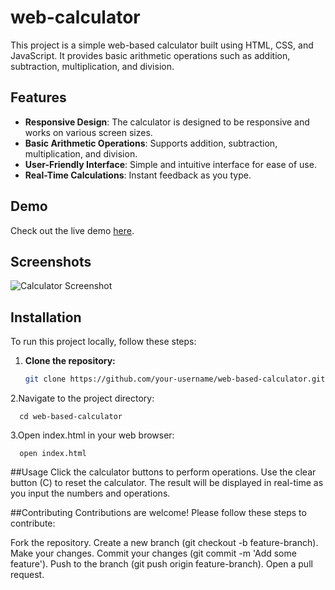 # web-calculator

This project is a simple web-based calculator built using HTML, CSS, and JavaScript. It provides basic arithmetic operations such as addition, subtraction, multiplication, and division.

## Features

- **Responsive Design**: The calculator is designed to be responsive and works on various screen sizes.
- **Basic Arithmetic Operations**: Supports addition, subtraction, multiplication, and division.
- **User-Friendly Interface**: Simple and intuitive interface for ease of use.
- **Real-Time Calculations**: Instant feedback as you type.

## Demo

Check out the live demo [here](https://your-demo-link.com).

## Screenshots

![Calculator Screenshot](screenshots/calculator.png)

## Installation

To run this project locally, follow these steps:

1. **Clone the repository:**
   ```bash
   git clone https://github.com/your-username/web-based-calculator.git
   
2.Navigate to the project directory:

      cd web-based-calculator

3.Open index.html in your web browser:

      open index.html

##Usage
   Click the calculator buttons to perform operations.
   Use the clear button (C) to reset the calculator.
   The result will be displayed in real-time as you input the numbers and operations.
   
##Contributing
   Contributions are welcome! Please follow these steps to contribute:

   Fork the repository.
   Create a new branch (git checkout -b feature-branch).
   Make your changes.
   Commit your changes (git commit -m 'Add some feature').
   Push to the branch (git push origin feature-branch).
   Open a pull request.
